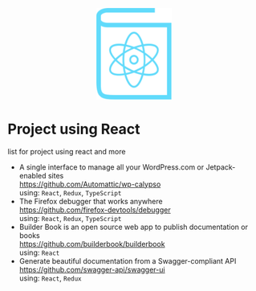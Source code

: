 <p align="center">
  <img src="https://github.com/staka121/project-using-react/blob/images/images/react-projects.png" width="150">
</p>

# Project using React
list for project using react and more

- A single interface to manage all your WordPress.com or Jetpack-enabled sites \
https://github.com/Automattic/wp-calypso \
using: `React`, `Redux`, `TypeScript`
- The Firefox debugger that works anywhere \
https://github.com/firefox-devtools/debugger \
using: `React`, `Redux`, `TypeScript`
- Builder Book is an open source web app to publish documentation or books \
https://github.com/builderbook/builderbook \
using: `React`
- Generate beautiful documentation from a Swagger-compliant API \
https://github.com/swagger-api/swagger-ui \
using: `React`, `Redux`
